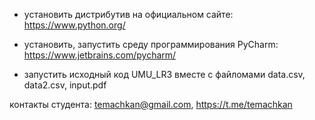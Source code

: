 - установить дистрибутив на официальном сайте: https://www.python.org/

- установить, запустить среду программирования PyCharm: https://www.jetbrains.com/pycharm/

- запустить исходный код UMU_LR3 вместе с файломами data.csv, data2.csv, input.pdf 



контакты студента: temachkan@gmail.com, https://t.me/temachkan
